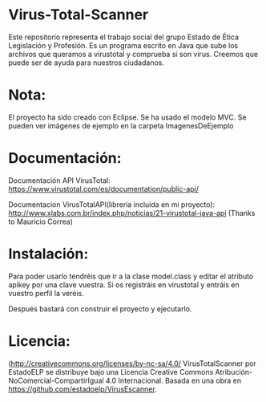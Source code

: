 Virus-Total-Scanner
=============

Este repositorio representa el trabajo social del grupo Estado de Ética Legislación y Profesión. Es un programa escrito en Java que sube los archivos que queramos a virustotal y comprueba si son virus. Creemos que puede ser de ayuda para nuestros ciudadanos.

Nota:
=========
El proyecto ha sido creado con Eclipse. Se ha usado el modelo MVC.
Se pueden ver imágenes de ejemplo en la carpeta ImagenesDeEjemplo

Documentación:
=========
Documentación API VirusTotal: https://www.virustotal.com/es/documentation/public-api/

Documentacion VirusTotalAPI(librería incluida en mi proyecto): http://www.xlabs.com.br/index.php/noticias/21-virustotal-java-api (Thanks to Mauricio Correa)

Instalación:
=========
Para poder usarlo tendréis que ir a la clase model.class y editar el atributo apikey por una clave vuestra. Si os registráis en virustotal y entráis en vuestro perfil la veréis.

Después bastará con construir el proyecto y ejecutarlo.

Licencia:
=========

(http://creativecommons.org/licenses/by-nc-sa/4.0/
VirusTotalScanner por EstadoELP se distribuye bajo una Licencia Creative Commons Atribución-NoComercial-CompartirIgual 4.0 Internacional. Basada en una obra en https://github.com/estadoelp/VirusEscanner.
